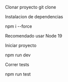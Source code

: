 Clonar proyecto
git clone

Instalacion de dependencias

npm i --force

Recomendado usar Node 19

Iniciar proyecto

npm run dev

Correr tests

npm run test

